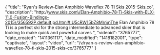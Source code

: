 {
    "title": "Ryan's Review-Elan Amphibio Waveflex 78 TI Skis 2015-Skis.co",
    "description": "http:\/\/www.skis.com\/Elan-Amphibio-78-Ti-Skis-with-ELX-11.0-Fusion-Bindings-2015\/356592P,default,pd.html#.U5cRW15bZ8M\n\nThe Elan Amphibio 78 Ti is a perfect ski for the strong intermediate to advanced skier that is looking to make quick and powerful carves ",
    "videoid": "3765777",
    "date_created": "1411361117",
    "date_modified": "1418182001",
    "type": "captivate",
    "layout": "video",
    "url": "\/v\/ryan-s-review-elan-amphibio-waveflex-78-ti-skis-2015-skis-co\/3765777"
}